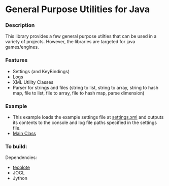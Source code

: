 General Purpose Utilities for Java
===

### Description

This library provides a few general purpose utilties that can be used in a variety of projects.  However, the libraries are targeted for java games/engines.

### Features

 - Settings (and KeyBindings)
 - Logs
 - XML Utility Classes
 - Parser for strings and files (string to list, string to array, string to hash map, file to list, file to array, file to hash map, parse dimension)

### Example

 - This example loads the example settings file at [settings.xml](https://github.com/pjdufour/tecolote/blob/master/tecolote/nova/tecolote/examples/settings.xml) and outputs its contents to the console and log file paths specified in the settings file.
 - [Main Class](https://github.com/pjdufour/tecolote/blob/master/tecolote/nova/tecolote/examples/Example.java)

### To build:

Dependencies:

- [tecolote](https://github.com/pjdufour/tecolote)
- JOGL
- Jython

